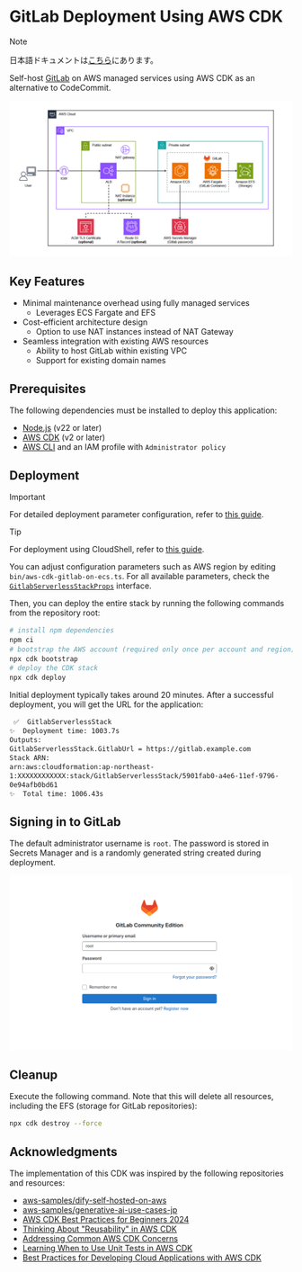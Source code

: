# GitLab Deployment Using AWS CDK

> [!NOTE]
> 日本語ドキュメントは[こちら](./README_ja.md)にあります。

Self-host [GitLab](https://about.gitlab.com/) on AWS managed services using AWS CDK as an alternative to CodeCommit.

![architecture](./assets/gitlab_architecture.png)

## Key Features

- Minimal maintenance overhead using fully managed services
  - Leverages ECS Fargate and EFS
- Cost-efficient architecture design
  - Option to use NAT instances instead of NAT Gateway
- Seamless integration with existing AWS resources
  - Ability to host GitLab within existing VPC
  - Support for existing domain names

## Prerequisites

The following dependencies must be installed to deploy this application:

- [Node.js](https://nodejs.org/en/download/package-manager) (v22 or later)
- [AWS CDK](https://docs.aws.amazon.com/cdk/v2/guide/work-with-cdk-typescript.html) (v2 or later)
- [AWS CLI](https://docs.aws.amazon.com/cli/latest/userguide/getting-started-install.html) and an IAM profile with `Administrator policy`

## Deployment

> [!IMPORTANT]
> For detailed deployment parameter configuration, refer to [this guide](./docs/DEPLOY_OPTION.md).

> [!TIP]
> For deployment using CloudShell, refer to [this guide](./docs/DEPLOY_ON_CLOUDSHELL.md).

You can adjust configuration parameters such as AWS region by editing `bin/aws-cdk-gitlab-on-ecs.ts`. For all available parameters, check the [`GitlabServerlessStackProps`](./lib/aws-cdk-gitlab-on-ecs-stack.ts) interface.

Then, you can deploy the entire stack by running the following commands from the repository root:

```sh
# install npm dependencies
npm ci
# bootstrap the AWS account (required only once per account and region)
npx cdk bootstrap
# deploy the CDK stack
npx cdk deploy
```

Initial deployment typically takes around 20 minutes. After a successful deployment, you will get the URL for the application:

```
 ✅  GitlabServerlessStack
✨  Deployment time: 1003.7s
Outputs:
GitlabServerlessStack.GitlabUrl = https://gitlab.example.com
Stack ARN:
arn:aws:cloudformation:ap-northeast-1:XXXXXXXXXXXX:stack/GitlabServerlessStack/5901fab0-a4e6-11ef-9796-0e94afb0bd61
✨  Total time: 1006.43s
```

## Signing in to GitLab

The default administrator username is `root`. The password is stored in Secrets Manager and is a randomly generated string created during deployment.

![signin](./assets/gitlab_signin.png)

## Cleanup

Execute the following command. Note that this will delete all resources, including the EFS (storage for GitLab repositories):

```sh
npx cdk destroy --force
```

## Acknowledgments

The implementation of this CDK was inspired by the following repositories and resources:

- [aws-samples/dify-self-hosted-on-aws](https://github.com/aws-samples/dify-self-hosted-on-aws)
- [aws-samples/generative-ai-use-cases-jp](https://github.com/aws-samples/generative-ai-use-cases-jp)
- [AWS CDK Best Practices for Beginners 2024](https://speakerdeck.com/konokenj/cdk-best-practice-2024)
- [Thinking About "Reusability" in AWS CDK](https://speakerdeck.com/gotok365/aws-cdk-reusability)
- [Addressing Common AWS CDK Concerns](https://speakerdeck.com/tmokmss/answering-cdk-faqs)
- [Learning When to Use Unit Tests in AWS CDK](https://aws.amazon.com/jp/builders-flash/202411/learn-cdk-unit-test/)
- [Best Practices for Developing Cloud Applications with AWS CDK](https://aws.amazon.com/jp/blogs/news/best-practices-for-developing-cloud-applications-with-aws-cdk/)
